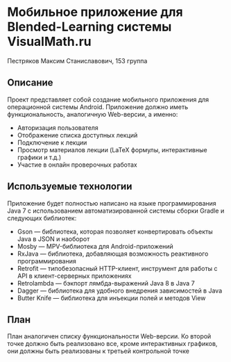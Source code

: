 Мобильное приложение для Blended-Learning системы VisualMath.ru
===============================================================

Пестряков Максим Станиславович, 153 группа

Описание
--------

Проект представляет собой создание мобильного приложения для операционной системы Android. Приложение должно иметь функциональность, аналогичную Web-версии, а именно:
  - Авторизация пользователя
  - Отображение списка доступных лекций
  - Подключение к лекции
  - Просмотр материалов лекции (LaTeX формулы, интерактивные графики и т.д.)
  - Участие в онлайн проверочных работах

Используемые технологии
-----------------------

Приложение будет полностью написано на языке программирования Java 7 c использованием автоматизированной системы сборки Gradle и следующих библиотек:
  - Gson — библиотека, которая позволяет конвертировать объекты Java в JSON и наоборот
  - Mosby — MPV-библиотека для Android-приложений
  - RxJava — библиотека, добавляющая возможность реактивного программирования
  - Retrofit — типобезопасный HTTP-клиент, инструмент для работы с API в клиент-серверных приложениях
  - Retrolambda — бэкпорт лямбда-выражений Java 8 в Java 7
  - Dagger — библиотека для удобного внедрения зависимостей в Java
  - Butter Knife — библиотека для инъекции полей и методов View

План
----

План аналогичен списку функциональности Web-версии. Ко второй точке должно быть реализовано все, кроме интерактивных графиков, они должны быть реализованы к третьей контрольной точке
